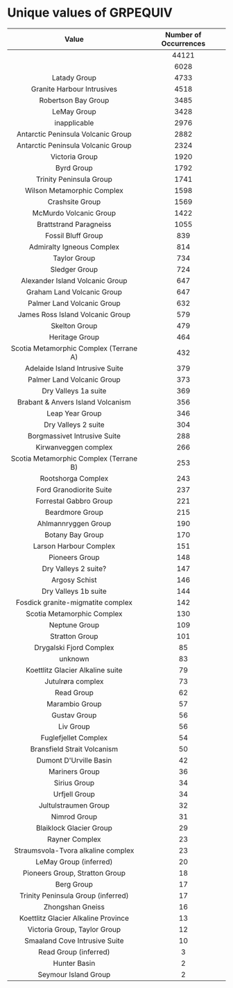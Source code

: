
Unique values of GRPEQUIV
=========================

|Value|Number of Occurrences|
| :---: | :---: |
||44121|
| |6028|
|Latady Group|4733|
|Granite Harbour Intrusives|4518|
|Robertson Bay Group|3485|
|LeMay Group|3428|
|inapplicable|2976|
|Antarctic Peninsula Volcanic Group |2882|
|Antarctic Peninsula Volcanic Group|2324|
|Victoria Group|1920|
|Byrd Group|1792|
|Trinity Peninsula Group|1741|
|Wilson Metamorphic Complex|1598|
|Crashsite Group|1569|
|McMurdo Volcanic Group|1422|
|Brattstrand Paragneiss |1055|
|Fossil Bluff Group|839|
|Admiralty Igneous Complex|814|
|Taylor Group|734|
|Sledger Group|724|
|Alexander Island Volcanic Group|647|
|Graham Land Volcanic Group|647|
|Palmer Land Volcanic Group|632|
|James Ross Island Volcanic Group|579|
|Skelton Group|479|
|Heritage Group|464|
|Scotia Metamorphic Complex (Terrane A)|432|
|Adelaide Island Intrusive Suite|379|
|Palmer Land Volcanic Group |373|
|Dry Valleys 1a suite|369|
|Brabant & Anvers Island Volcanism|356|
|Leap Year Group|346|
|Dry Valleys 2 suite|304|
|Borgmassivet Intrusive Suite|288|
|Kirwanveggen complex|266|
|Scotia Metamorphic Complex (Terrane B)|253|
|Rootshorga Complex|243|
|Ford Granodiorite Suite|237|
|Forrestal Gabbro Group|221|
|Beardmore Group|215|
|Ahlmannryggen Group|190|
|Botany Bay Group|170|
|Larson Harbour Complex|151|
|Pioneers Group|148|
|Dry Valleys 2 suite?|147|
|Argosy Schist|146|
|Dry Valleys 1b suite|144|
|Fosdick granite-migmatite complex|142|
|Scotia Metamorphic Complex|130|
|Neptune Group|109|
|Stratton Group|101|
|Drygalski Fjord Complex|85|
|unknown|83|
|Koettlitz Glacier Alkaline suite|79|
|Jutulrøra complex|73|
|Read Group|62|
|Marambio Group|57|
|Gustav Group|56|
|Liv Group|56|
|Fuglefjellet Complex|54|
|Bransfield Strait Volcanism|50|
|Dumont D'Urville Basin|42|
|Mariners Group|36|
|Sirius Group|34|
|Urfjell Group|34|
|Jultulstraumen Group|32|
|Nimrod Group|31|
|Blaiklock Glacier Group|29|
|Rayner Complex|23|
|Straumsvola-Tvora alkaline complex|23|
|LeMay Group (inferred)|20|
|Pioneers Group, Stratton Group|18|
|Berg Group|17|
|Trinity Peninsula Group (inferred)|17|
|Zhongshan Gneiss|16|
|Koettlitz Glacier Alkaline Province|13|
|Victoria Group, Taylor Group|12|
|Smaaland Cove Intrusive Suite|10|
|Read Group (inferred)|3|
|Hunter Basin|2|
|Seymour Island Group|2|
